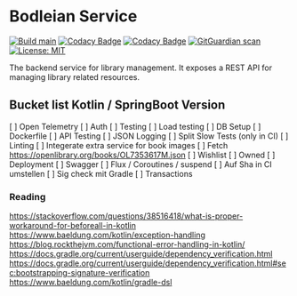 # Bodleian Service

[![Build main](https://github.com/koenighotze/bodleian-service/actions/workflows/build-and-deploy.yml/badge.svg)](https://github.com/koenighotze/bodleian-service/actions/workflows/build-and-deploy.yml)
[![Codacy Badge](https://app.codacy.com/project/badge/Grade/e7009b9423674580a8f69c4561197580)](https://app.codacy.com/gh/koenighotze/bodleian-service/dashboard?utm_source=gh&utm_medium=referral&utm_content=&utm_campaign=Badge_grade)
[![Codacy Badge](https://app.codacy.com/project/badge/Coverage/e7009b9423674580a8f69c4561197580)](https://app.codacy.com/gh/koenighotze/bodleian-service/dashboard?utm_source=gh&utm_medium=referral&utm_content=&utm_campaign=Badge_coverage)
[![GitGuardian scan](https://github.com/koenighotze/bodleian-service/actions/workflows/git-guardian-scan.yml/badge.svg)](https://github.com/koenighotze/bodleian-service/actions/workflows/git-guardian-scan.yml)
[![License: MIT](https://img.shields.io/badge/License-MIT-yellow.svg)](https://opensource.org/licenses/MIT)

The backend service for library management. It exposes a REST API for managing
library related resources.

## Bucket list Kotlin / SpringBoot Version

[ ] Open Telemetry
[ ] Auth
[ ] Testing
[ ] Load testing
[ ] DB Setup
[ ] Dockerfile
[ ] API Testing
[ ] JSON Logging
[ ] Split Slow Tests (only in CI)
[ ] Linting
[ ] Integerate extra service for book images
[ ] Fetch https://openlibrary.org/books/OL7353617M.json
[ ] Wishlist
[ ] Owned
[ ] Deployment
[ ] Swagger
[ ] Flux / Coroutines / suspend
[ ] Auf Sha in CI umstellen
[ ] Sig check mit Gradle
[ ] Transactions

### Reading

https://stackoverflow.com/questions/38516418/what-is-proper-workaround-for-beforeall-in-kotlin
https://www.baeldung.com/kotlin/exception-handling
https://blog.rockthejvm.com/functional-error-handling-in-kotlin/
https://docs.gradle.org/current/userguide/dependency_verification.html
https://docs.gradle.org/current/userguide/dependency_verification.html#sec:bootstrapping-signature-verification
https://www.baeldung.com/kotlin/gradle-dsl


 

